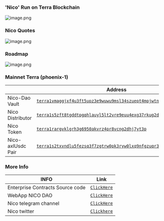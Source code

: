### 'Nico' Run on Terra Blockchain 
![image.png](https://raw.githubusercontent.com/NicoToken/NICOToken/main/asset/Nicologo.png)
### Nico Quotes  
![image.png](https://raw.githubusercontent.com/NicoToken/NICOToken/main/NicoQuotes/Nicoquote.jpg)


### Roadmap
![image.png](https://raw.githubusercontent.com/NicoToken/NICOToken/main/whitepaper/Roadmap.jpg)




### Mainnet Terra (phoenix-1)

|            | Address   |
| ------------------- | --------- |
| Nico-Dao Vault      |[`terra1vmaggjxf4u3ft5upz3e9wuwu9msl34szuept4mpjwtnud4l65eaqvxyh5u`](https://terrasco.pe/mainnet/address/terra1vmaggjxf4u3ft5upz3e9wuwu9msl34szuept4mpjwtnud4l65eaqvxyh5u)        |
| Nico Distributor    | [`terra1s5zft8tgddtpgqhlauyl5lt2vre9euu4exg37rkug2dv4l7leygqsvj79g`](https://terrasco.pe/mainnet/address/terra1s5zft8tgddtpgqhlauyl5lt2vre9euu4exg37rkug2dv4l7leygqsvj79g)        |
| Nico Token          | [`terra1rargvklgrh3g6950akvrz4pr8vcng2dhj7yt3p`](https://terrasco.pe/mainnet/address/terra1e0efrrrj8d55pflme3dmtyuj7klzcef5cfmz6r2jyqz77kk2jz3qa6drg3)        |
| Nico-axlUsdc Pair   | [`terra1s2txvndlu5fezsq3f7zgtrw0pk3ryw0lxq9nfgzuqr3hhlnc92xsghwnzm`](https://chainsco.pe/terra2/address/terra1s2txvndlu5fezsq3f7zgtrw0pk3ryw0lxq9nfgzuqr3hhlnc92xsghwnzm#!) |




### More Info

| INFO                | Link         |
| ------------------- | ---------    |
| Enterprise Contracts Source code                           | [`ClickHere`](https://github.com/terra-money/enterprise-contracts) |
| WebApp NICO DAO                            | [`ClickHere`](https://nicodao.tech) |
| Nico telegram channel                           | [`ClickHere`](https://t.me/nicotalk1201) |
| Nico twitter                           | [`Clickhere`](https://twitter.com/NICOmoneyDAO?t=H3O9Z1JflwjdzBmxTy9DlA&s=09) |
